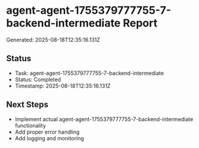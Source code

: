 # agent-agent-1755379777755-7-backend-intermediate Report

Generated: 2025-08-18T12:35:16.131Z

## Status
- Task: agent-agent-1755379777755-7-backend-intermediate
- Status: Completed
- Timestamp: 2025-08-18T12:35:16.131Z

## Next Steps
- Implement actual agent-agent-1755379777755-7-backend-intermediate functionality
- Add proper error handling
- Add logging and monitoring
